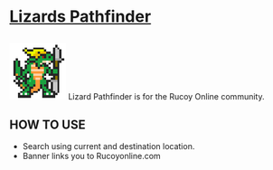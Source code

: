 # [Lizards Pathfinder](https://na-hikari.github.io/Rucoy-Online-Lizards-Pathfinder/)
##
![alt text](https://raw.githubusercontent.com/Na-Hikari/Rucoy-Online-Lizards-Pathfinder/master/images/General_Krinok.gif)
Lizard Pathfinder is for the Rucoy Online community.

>

## HOW TO USE
* Search using current and destination location.
* Banner links you to Rucoyonline.com
